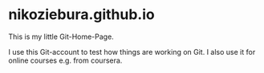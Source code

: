 nikoziebura.github.io
=====================

This is my little Git-Home-Page.

I use this Git-account to test how things are working on Git.
I also use it for online courses e.g. from coursera.
